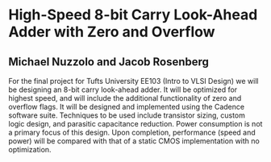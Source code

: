 High-Speed 8-bit Carry Look-Ahead Adder with Zero and Overflow
===

Michael Nuzzolo and Jacob Rosenberg
---

For the final project for Tufts University EE103 (Intro to VLSI Design) we will be designing an 8-bit carry look-ahead adder.  It will be optimized for highest speed, and will include the additional functionality of zero and overflow flags.  It will be designed and implemented using the Cadence software suite.  Techniques to be used include transistor sizing, custom logic design, and parasitic capacitance reduction.  Power consumption is not a primary focus of this design.  Upon completion, performance (speed and power) will be compared with that of a static CMOS implementation with no optimization.